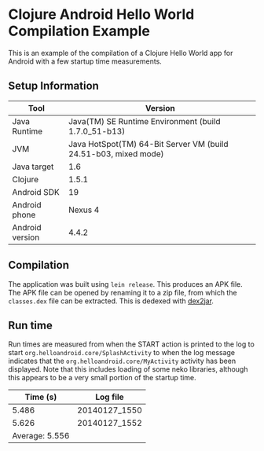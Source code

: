 # Clojure Android Hello World Compilation Example

This is an example of the compilation of a Clojure Hello World app for Android with a few startup time measurements.

## Setup Information

| Tool | Version |
| --- | --- |
| Java Runtime | Java(TM) SE Runtime Environment (build 1.7.0_51-b13) |
| JVM | Java HotSpot(TM) 64-Bit Server VM (build 24.51-b03, mixed mode) |
| Java target | 1.6 |
| Clojure | 1.5.1 |
| Android SDK | 19 |
| Android phone | Nexus 4 |
| Android version | 4.4.2 |

## Compilation

The application was built using `lein release`. This produces an APK file. The APK file can be opened by renaming it to a zip file, from which the `classes.dex` file can be extracted. This is dedexed with [dex2jar](http://code.google.com/p/dex2jar/).

## Run time

Run times are measured from when the START action is printed to the log to start `org.helloandroid.core/SplashActivity` to when the log message indicates that the `org.helloandroid.core/MyActivity` activity has been displayed. Note that this includes loading of some neko libraries, although this appears to be a very small portion of the startup time.

| Time (s) | Log file |
| ---- | --- |
| 5.486 | 20140127_1550 |
| 5.626 | 20140127_1552 |
| Average: 5.556 |
